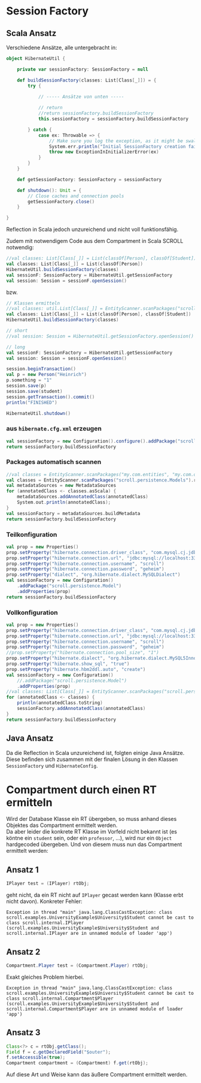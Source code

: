 # Session Factory

## Scala Ansatz

Verschiedene Ansätze, alle untergebracht in:

```scala
object HibernateUtil {

    private var sessionFactory: SessionFactory = null

    def buildSessionFactory(classes: List[Class[_]]) = {
        try {
            
            // ----- Ansätze von unten -----

            // return
            //return sessionFactory.buildSessionFactory
            this.sessionFactory = sessionFactory.buildSessionFactory

        } catch {
            case ex: Throwable => {
                // Make sure you log the exception, as it might be swallowed
                System.err.println("Initial SessionFactory creation failed.\r\n" + ex)
                throw new ExceptionInInitializerError(ex)
            }
        }
    }

    def getSessionFactory: SessionFactory = sessionFactory

    def shutdown(): Unit = {
        // Close caches and connection pools
        getSessionFactory.close()
    }

}
```

Reflection in Scala jedoch unzureichend und nicht voll funktionsfähig.  
  
Zudem mit notwendigem Code aus dem Compartment in Scala SCROLL notwendig:  
  
```scala
//val classes: List[Class[_]] = List(classOf[Person], classOf[Student])
val classes: List[Class[_]] = List(classOf[Person])
HibernateUtil.buildSessionFactory(classes)
val sessionF: SessionFactory = HibernateUtil.getSessionFactory
val session: Session = sessionF.openSession()
```

bzw.  
  
```scala
// Klassen ermitteln
//val classes: util.List[Class[_]] = EntityScanner.scanPackages("scroll").result
val classes: List[Class[_]] = List(classOf[Person], classOf[Student])
HibernateUtil.buildSessionFactory(classes)

// short
//val session: Session = HibernateUtil.getSessionFactory.openSession()

// long
val sessionF: SessionFactory = HibernateUtil.getSessionFactory
val session: Session = sessionF.openSession()

session.beginTransaction()
val p = new Person("Heinrich")
p.something = "1"
session.save(p)
session.save(student)
session.getTransaction().commit()
println("FINISHED")

HibernateUtil.shutdown()
```



### aus `hibernate.cfg.xml` erzeugen

```scala
val sessionFactory = new Configuration().configure().addPackage("scroll.persistence.Model")
return sessionFactory.buildSessionFactory
```

### Packages automatisch scannen

```scala
//val classes = EntityScanner.scanPackages("my.com.entities", "my.com.other.entities").result
val classes = EntityScanner.scanPackages("scroll.persistence.Models").result
val metadataSources = new MetadataSources
for (annotatedClass <- classes.asScala) {
    metadataSources.addAnnotatedClass(annotatedClass)
    System.out.println(annotatedClass);
}
val sessionFactory = metadataSources.buildMetadata
return sessionFactory.buildSessionFactory
```

### Teilkonfiguration

```scala
val prop = new Properties()
prop.setProperty("hibernate.connection.driver_class", "com.mysql.cj.jdbc.Driver")
prop.setProperty("hibernate.connection.url", "jdbc:mysql://localhost:3306/scroll?serverTimezone=UTC")
prop.setProperty("hibernate.connection.username", "scroll")
prop.setProperty("hibernate.connection.password", "geheim")
prop.setProperty("dialect", "org.hibernate.dialect.MySQLDialect")
val sessionFactory = new Configuration()
    .addPackage("scroll.persistence.Model")
    .addProperties(prop)
return sessionFactory.buildSessionFactory
```

### Vollkonfiguration

```scala
val prop = new Properties()
prop.setProperty("hibernate.connection.driver_class", "com.mysql.cj.jdbc.Driver")
prop.setProperty("hibernate.connection.url", "jdbc:mysql://localhost:3306/scroll?serverTimezone=UTC")
prop.setProperty("hibernate.connection.username", "scroll")
prop.setProperty("hibernate.connection.password", "geheim")
//prop.setProperty("hibernate.connection.pool_size", "1")
prop.setProperty("hibernate.dialect", "org.hibernate.dialect.MySQL5InnoDBDialect")
prop.setProperty("hibernate.show_sql", "true")
prop.setProperty("hibernate.hbm2ddl.auto", "create")
val sessionFactory = new Configuration()
    //.addPackage("scroll.persistence.Model")
    .addProperties(prop)
//val classes: List[Class[_]] = EntityScanner.scanPackages("scroll.persistence.Models").result
for (annotatedClass <- classes) {
    println(annotatedClass.toString)
    sessionFactory.addAnnotatedClass(annotatedClass)
}
return sessionFactory.buildSessionFactory
```

## Java Ansatz

Da die Reflection in Scala unzureichend ist, folgten einige Java Ansätze. Diese befinden sich zusammen mit der finalen Lösung in den Klassen `SessionFactory` und `HibernateConfig`.



# Compartment durch einen RT ermitteln

Wird der Database Klasse ein RT übergeben, so muss anhand dieses Objektes das Compartment ermittelt werden.  
Da aber leider die konkrete RT Klasse im Vorfeld nicht bekannt ist (es köntne ein `student` sein, oder ein `professor`, ...), wird nur ein `Object` hardgecoded übergeben. Und von diesem muss nun das Compartment ermittelt werden:

## Ansatz 1

```java
IPlayer test = (IPlayer) rtObj;
```

geht nicht, da ein RT nicht auf `IPlayer` gecast werden kann (Klasse erbt nicht davon). Konkreter Fehler:

```
Exception in thread "main" java.lang.ClassCastException: class scroll.examples.UniversityExample$University$Student cannot be cast to class scroll.internal.IPlayer (scroll.examples.UniversityExample$University$Student and scroll.internal.IPlayer are in unnamed module of loader 'app')
```

## Ansatz 2

```java
Compartment.Player test = (Compartment.Player) rtObj;
```

Exakt gleiches Problem hierbei.

```
Exception in thread "main" java.lang.ClassCastException: class scroll.examples.UniversityExample$University$Student cannot be cast to class scroll.internal.Compartment$Player (scroll.examples.UniversityExample$University$Student and scroll.internal.Compartment$Player are in unnamed module of loader 'app')
```

## Ansatz 3

```java
Class<?> c = rtObj.getClass();
Field f = c.getDeclaredField("$outer");
f.setAccessible(true);
Compartment compartment = (Compartment) f.get(rtObj);
```

Auf diese Art und Weise kann das äußere Compartment ermittelt werden.
